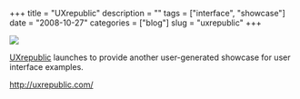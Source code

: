 +++
title = "UXrepublic"
description = ""
tags = ["interface", "showcase"]
date = "2008-10-27"
categories = ["blog"]
slug = "uxrepublic"
+++



  <div class="notebook-screenshot"><a href="http://uxrepublic.com/"><img src="//konigi.com/media/bluga/wt49060257e2364_0.jpg"/></a></div><p><a href="http://uxrepublic.com/">UXrepublic</a> launches to provide another user-generated showcase for user interface examples.</p>
    
  <a href="http://uxrepublic.com/">http://uxrepublic.com/</a>
